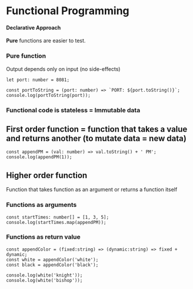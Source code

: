 # Functional Programming

#### Declarative Approach

**Pure** functions are easier to test.

### Pure function

Output depends only on input (no side-effects)

```
let port: number = 8081;

const portToString = (port: number) => `PORT: ${port.toString()}`;
console.log(portToString(port));
```

### Functional code is stateless = Immutable data

## First order function = function that takes a value and returns another (to mutate data = new data)

```
const appendPM = (val: number) => val.toString() + ' PM';
console.log(appendPM(1));
```

## Higher order function

Function that takes function as an argument or returns a function itself

### Functions as arguments

```
const startTimes: number[] = [1, 3, 5];
console.log(startTimes.map(appendPM));
```

### Functions as return value

```
const appendColor = (fixed:string) => (dynamic:string) => fixed + dynamic;
const white = appendColor('white');
const black = appendColor('black');

console.log(white('knight'));
console.log(white('bishop'));
```
